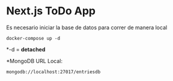 # Next.js ToDo App

Es necesario iniciar la base de datos para correr de manera local

```
docker-compose up -d
```

\*-d = **detached**

\*MongoDB URL Local:

```
mongodb://localhost:27017/entriesdb
```
